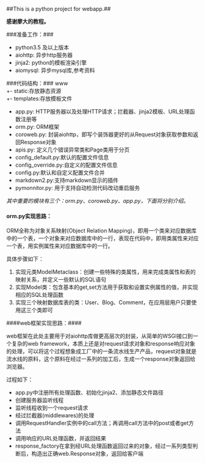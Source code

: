 ##This is a python project for webapp.##

**感谢廖大的教程。**

###准备工作：###
- python3.5 及以上版本
- aiohttp: 异步http服务器
- jinja2: python的模板渲染引擎
- aiomysql: 异步mysql库,参考资料

###代码结构：###
www  
 +- static:存放静态资源  
 +- templates:存放模板文件  
 -  app.py: HTTP服务器以及处理HTTP请求；拦截器、jinja2模板、URL处理函数注册等  
 -  orm.py: ORM框架  
 -  coroweb.py: 封装aiohttp，即写个装饰器更好的从Request对象获取参数和返回Response对象  
 -  apis.py: 定义几个错误异常类和Page类用于分页  
 -  config_default.py:默认的配置文件信息  
 -  config_override.py:自定义的配置文件信息  
 -  config.py:默认和自定义配置文件合并  
 -  markdown2.py:支持markdown显示的插件  
 -  pymonnitor.py: 用于支持自动检测代码改动重启服务  

*其中重要的模块有三个：orm.py、coroweb.py、app.py，下面将分别介绍。*

#### orm.py实现思路： ####
ORM全称为对象关系映射(Object Relation Mapping)，即用一个类来对应数据库中的一个表，一个对象来对应数据库中的一行，表现在代码中，即用类属性来对应一个表，用实例属性来对应数据库中的一行。

具体步骤如下：

1. 实现元类ModelMetaclass：创建一些特殊的类属性，用来完成类属性和表的映射关系，并定义一些默认的SQL语句
2. 实现Model类：包含基本的get,set方法用于获取和设置实例属性的值，并实现相应的SQL处理函数
3. 实现三个映射数据库表的类：User、Blog、Comment，在应用层用户只要使用这三个类即可

####web框架实现思路：####

web框架在此处主要用于对aiohttp库做更高层次的封装，从简单的WSGI接口到一个复杂的web framework，本质上还是对request请求对象和response响应对象的处理，可以将这个过程想象成工厂中的一条流水线生产产品，request对象就是流水线的原料，这个原料在经过一系列的加工后，生成一个response对象返回给浏览器。

过程如下：

- app.py中注册所有处理函数、初始化jinja2、添加静态文件路径
- 创建服务器监听线程
- 监听线程收到一个request请求
- 经过拦截器(middlewares)的处理
- 调用RequestHandler实例中的call方法；再调用call方法中的post或者get方法
- 调用响应的URL处理函数，并返回结果
- response_factory在拿到经URL处理函数返回过来的对象，经过一系列类型判断后，构造出正确web.Response对象，返回给客户端